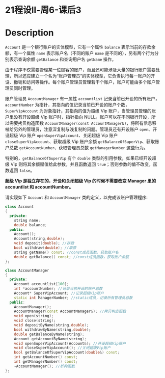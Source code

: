 # 21程设Ⅱ-周6-课后3

# Description

`Account` 是一个银行账户的实体模型，它有一个属性 `balance` 表示当前的存款余额，有一个属性 `name` 表示账户名（不同的账户 `name` 是不同的），另有两个行为分别表示查询余额 `getBalance` 和查询用户名 `getName` 操作。

由于程序不仅需要管理某一位顾客的账户，而且还可能涉及大量的银行账户需要处理，所以还应建立一个名为“账户管理员”的实体模型，它负责执行每一账户的开设、撤销和访问等操作。每个账户管理员管理若干个账户，账户可能由多个账户管理员同时管理。

账户管理员 `AccountManager` 有一属性 `accountlist` 记录当前已开设的所有账户，`accountNumber` 为指针，其指向的值记录当前已开设的账户个数，`SuperVipAccount` 为对象指针，其指向的值为超级 Vip 账户，当管理员管理的账户里没有开设超级 Vip 账户时，指针指向 NULL。账户可以在不同银行开设，所以需要拷贝构造函数 `AccountManager(const AccountManager&)`，将所有信息移植给另外的管理员，注意深复制与浅复制的问题。管理员还有开设账户 `open`、开设超级 Vip 账户 `openSuperVipAccount`、关闭超级 Vip 账户`closeSuperVipAccount`、获取超级 Vip 账户余额 `getBalanceOfSuperVip`、获取账户总数 `getAccountNumber`、获取管理员总数 `getManagerNumber` 这些行为。

特别的，`getBalanceOfSuperVip` 有个 `double` 类型的引用参数，如果已经开设超级 Vip 则将其余额赋值给此参数，并且函数返回 `true`；否则参数的值不改变，函数返回 `false`。

**超级 Vip 是独立存在的，开设和关闭超级 Vip 的时候不需要改变 Manager 里的 accountlist 和 accountNumber。**

请实现如下 `Account` 和 `AccountManager` 类的定义，以完成该账户管理程序:

```cpp
class Account
{
  private:
    string name;
    double balance;
  public:
    Account();
    Account(string,double);
    void deposit(double); //存款
    bool withdraw(double); //取款
    string getName() const; //const成员函数，获取账户名 
    double getBalance() const; //const成员函数，获取账户余额 
};

class AccountManager
{
  private:
    Account accountlist[100];
    int *accountNumber; //记录当前开设的账户总数 
    Account* SuperVipAccount; //记录超级Vip账户 
    static int ManagerNumber; //static成员，记录所有管理员总数 
  public:
    AccountManager();
    AccountManager(const AccountManager&); //拷贝构造函数 
    void open(string);
    void close(string);
    void depositByName(string,double);
    bool withdrawByName(string,double);
    double getBalanceByName(string);
    Account getAccountByName(string);
    void openSuperVipAccount(Account&); //开设超级Vip账户 
    void closeSuperVipAccount(); //关闭超级Vip账户 
    bool getBalanceOfSuperVipAccount(double&) const; 
    int getAccountNumber() const;
    int getManagerNumber() const;
    ~AccountManager(); //析构函数 
};
```

